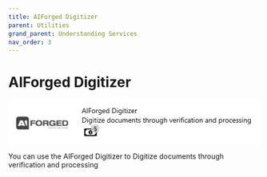 ```yaml
---
title: AIForged Digitizer
parent: Utilities
grand_parent: Understanding Services
nav_order: 3
---
```


# AIForged Digitizer

![](<../../.gitbook/assets/50 (1) (1).png>)

You can use the AIForged Digitizer to Digitize documents through verification and processing
